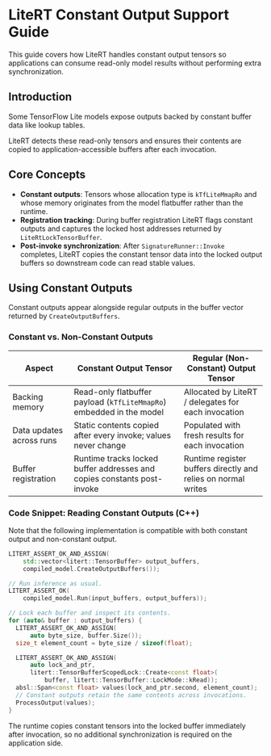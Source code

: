 # LiteRT Constant Output Support Guide

This guide covers how LiteRT handles constant output tensors so applications
can consume read-only model results without performing extra synchronization.

## Introduction

Some TensorFlow Lite models expose outputs backed by constant buffer data like
lookup tables.

LiteRT detects these read-only tensors and ensures their contents are copied to
application-accessible buffers after each invocation.

## Core Concepts

*   **Constant outputs**: Tensors whose allocation type is `kTfLiteMmapRo` and
    whose memory originates from the model flatbuffer rather than the runtime.
*   **Registration tracking**: During buffer registration LiteRT flags constant
    outputs and captures the locked host addresses returned by
    `LiteRtLockTensorBuffer`.
*   **Post-invoke synchronization**: After `SignatureRunner::Invoke` completes,
    LiteRT copies the constant tensor data into the locked output buffers so
    downstream code can read stable values.

## Using Constant Outputs

Constant outputs appear alongside regular outputs in the buffer vector returned
by `CreateOutputBuffers`.
### Constant vs. Non-Constant Outputs

| Aspect | Constant Output Tensor | Regular (Non-Constant) Output Tensor |
| --- | --- | --- |
| Backing memory | Read-only flatbuffer payload (`kTfLiteMmapRo`) embedded in the model | Allocated by LiteRT / delegates for each invocation |
| Data updates across runs | Static contents copied after every invoke; values never change | Populated with fresh results for each invocation |
| Buffer registration | Runtime tracks locked buffer addresses and copies constants post-invoke | Runtime register buffers directly and relies on normal writes |

### Code Snippet: Reading Constant Outputs (C++)

Note that the following implementation is compatible with both constant output
and non-constant output.

```cpp
LITERT_ASSERT_OK_AND_ASSIGN(
    std::vector<litert::TensorBuffer> output_buffers,
    compiled_model.CreateOutputBuffers());

// Run inference as usual.
LITERT_ASSERT_OK(
    compiled_model.Run(input_buffers, output_buffers));

// Lock each buffer and inspect its contents.
for (auto& buffer : output_buffers) {
  LITERT_ASSERT_OK_AND_ASSIGN(
      auto byte_size, buffer.Size());
  size_t element_count = byte_size / sizeof(float);

  LITERT_ASSERT_OK_AND_ASSIGN(
      auto lock_and_ptr,
      litert::TensorBufferScopedLock::Create<const float>(
          buffer, litert::TensorBuffer::LockMode::kRead));
  absl::Span<const float> values(lock_and_ptr.second, element_count);
  // Constant outputs retain the same contents across invocations.
  ProcessOutput(values);
}
```

The runtime copies constant tensors into the locked buffer immediately after
invocation, so no additional synchronization is required on the application
side.
